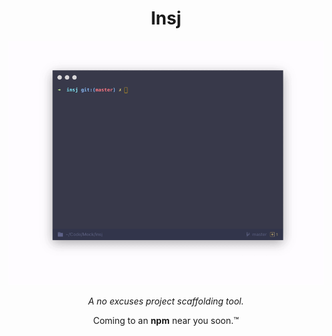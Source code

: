 <div align="center">
  <h1 style="border-bottom:none">Insj</h1>
  <img src="https://raw.githubusercontent.com/rognstadragnar/insj/master/insj.gif" alt="How to use insj "> 
  <p><i>A no excuses project scaffolding tool.</i></p>
  <p>Coming to an <b>npm</b> near you soon.™</p>
</div>
